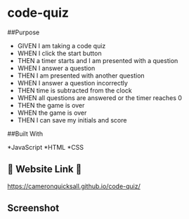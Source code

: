 # code-quiz
 

##Purpose

* GIVEN I am taking a code quiz
* WHEN I click the start button
* THEN a timer starts and I am presented with a question
* WHEN I answer a question
* THEN I am presented with another question
* WHEN I answer a question incorrectly
* THEN time is subtracted from the clock
* WHEN all questions are answered or the timer reaches 0
* THEN the game is over
* WHEN the game is over
* THEN I can save my initials and score

##Built With

*JavaScript
*HTML
*CSS

## 👾 Website Link 👾

https://cameronquicksall.github.io/code-quiz/

## Screenshot

